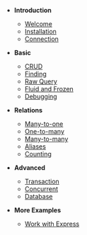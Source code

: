 
* **Introduction**
    * [Welcome](/)
    * [Installation](Installation.md)
    * [Connection](Connection.md)
    
* **Basic**
    * [CRUD](CRUD.md)
    * [Finding](Finding.md)
    * [Raw Query](Query.md)
    * [Fluid and Frozen](Fluid-and-Frozen.md)
    * [Debugging](Debugging.md)

* **Relations**     
    * [Many-to-one](Many-to-one.md)
    * [One-to-many](One-to-many.md)
    * [Many-to-many](Many-to-many.md)
    * [Aliases](Aliases.md)
    * [Counting](Counting.md)

* **Advanced**
    * [Transaction](Transaction.md)
    * [Concurrent](Concurrent.md)
    * [Database](Database.md)
    
* **More Examples**
    * [Work with Express](Express.md)
